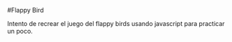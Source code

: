 #Flappy Bird

Intento de recrear el juego del flappy birds usando javascript para practicar un poco.